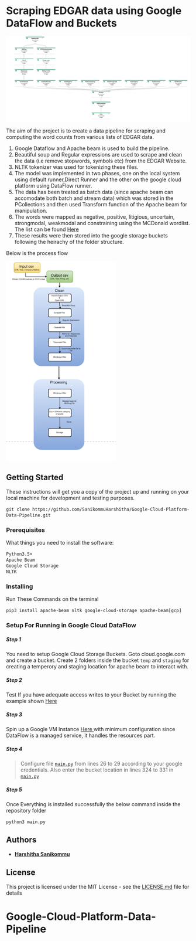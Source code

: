 # Scraping EDGAR data using Google DataFlow and Buckets


<img src="https://github.com/SanikommuHarshitha/Google-Cloud-Platform-Data-Pipeline/blob/master/img1.jpeg" width="1000">


The aim of the project is to create a data pipeline for scraping and computing the word counts from various lists of EDGAR data.

1. Google Dataflow and Apache beam is used to build the pipeline. 
2. Beautiful soup and Regular expressions are used to scrape and clean the data (i.e remove stopwords, symbols etc) from the EDGAR Website.
3. NLTK tokenizer was used for tokenizing these files.
4. The model was implemented in two phases, one on the local system using default runner,Direct Runner and the other on the google cloud platform using DataFlow runner.
5. The data has been treated as batch data (since apache beam can accomodate both batch and stream data) which was stored in the PCollections and then used Transform function of the Apache beam for manipulation. 
6. The words were mapped as negative, positive, litigious, uncertain, strongmodal, weakmodal and constraining using the MCDonald wordlist. The list can be found <a href='https://drive.google.com/file/d/15UPaF2xJLSVz8DYuphierz67trCxFLcl/view?usp=sharing'>Here</a>
7. These results were then stored into the google storage buckets following the heirachy of the folder structure.


Below is the process flow

<img src="https://github.com/SanikommuHarshitha/Google-Cloud-Platform-Data-Pipeline/blob/master/img2.png" width="300" position='center'>

## Getting Started

These instructions will get you a copy of the project up and running on your local machine for development and testing purposes.

```
git clone https://github.com/SanikommuHarshitha/Google-Cloud-Platform-Data-Pipeline.git

```

### Prerequisites

What things you need to install the software:

```
Python3.5+
Apache Beam
Google Cloud Storage
NLTK
```

### Installing

Run These Commands on the terminal
```
pip3 install apache-beam nltk google-cloud-storage apache-beam[gcp]
```

### Setup For Running in Google Cloud DataFlow
##### Step 1
You need to setup Google Cloud Storage Buckets. Goto cloud.google.com and create a bucket. 
Create 2 folders inside the bucket `temp` and `staging` for creating a temperory and staging location for apache beam to interact with.
##### Step 2
Test If you have adequate access writes to your Bucket by running the example shown <a href='https://googleapis.dev/python/storage/latest/index.html#example-usage'>Here</a>
##### Step 3
Spin up a Google VM Instance <a href='https://console.cloud.google.com/compute/instances'> Here </a> with minimum configuration since DataFlow is a managed service, it handles the resources part.
##### Step 4
> Configure file <a href="https://github.com/kashishshah881/data-pipeline/blob/master/main.py">`main.py`</a> from lines 26 to 29 according to your google credentials. Also enter the bucket location in lines 324 to 331 in <a href="https://github.com/SanikommuHarshitha/Google-Cloud-Platform-Data-Pipeline/blob/master/main.py">`main.py`</a>
##### Step 5
Once Everything is installed successfully the below command inside the repository folder
```
python3 main.py
```



## Authors

* **[Harshitha Sanikommu](https://www.linkedin.com/in/harshitha-sanikommu/)**




## License

This project is licensed under the MIT License - see the [LICENSE.md](LICENSE.md) file for details


# Google-Cloud-Platform-Data-Pipeline
